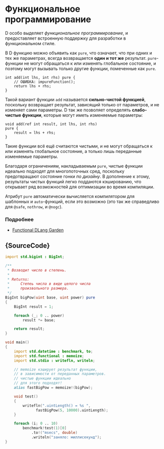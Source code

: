 # Функциональное программирование

D особо выделяет *функциональное программирование*,
и предоставляет встроенную поддержку для разработки
в функциональном стиле.

В D функцию можно объявить как `pure`, что означает,
что при одних и тех же параметрах, всегда возвращается
**один и тот же** результат. `pure`-функции не могут
обращаться к или изменять глобальное состояние, и поэтому
могут вызывать только другие функции, помеченные как `pure`.

    int add(int lhs, int rhs) pure {
        // ОШИБКА: impureFunction();
        return lhs + rhs;
    }

Такой вариант функции `add` называется **сильно-чистой функцией**,
поскольку возвращает результат, зависящий только от параметров,
и не изменяет сами параметры. D так же позволяет определять
**слабо-чистые функции**, которые могут иметь изменяемые
параметры:

    void add(ref int result, int lhs, int rhs)
    pure {
        result = lhs + rhs;
    }

Такие функции всё ещё считаются чистыми, и не могут
обращаться к или изменять глобальное состояние, а только
лишь переданные изменяемые параметры.

Благодаря ограничениям, накладываемым `pure`, чистые функции
идеально подходят для многопоточных сред, поскольку
предотвращают состояние гонки *по дизайну*.
В дополнение к этому, результаты чистых функций
легко поддаются кэшированию, что открывает ряд
возможностей для оптимизации во время компиляции.

Атрибут `pure` автоматически вычисляется компилятором
для шаблонных и `auto`-функций, если это возможно
(это так же справедливо для `@safe`, `nothrow`, и `@nogc`).

### Подробнее

- [Functional DLang Garden](https://garden.dlang.io/)

## {SourceCode}

```d
import std.bigint : BigInt;

/**
 * Возводит число в степень.
 *
 * Returns:
 *     Степеь числа в виде целого числа
 *     произвольного размера.
 */
BigInt bigPow(uint base, uint power) pure
{
    BigInt result = 1;

    foreach (_; 0 .. power)
        result *= base;

    return result;
}

void main()
{
    import std.datetime : benchmark, to;
    import std.functional : memoize;
    import std.stdio : writefln, writeln;

    // memoize кэширует результат функции,
    // в зависимости от переданных параметров.
    // чистые функции идеально
    // для этого подходят!
    alias fastBigPow = memoize!(bigPow);

    void test()
    {
        writefln(".uintLength() = %s ",
        	  fastBigPow(5, 10000).uintLength);
    }

    foreach (i; 0 .. 10)
        benchmark!test(1)[0]
        	.to!("msecs", double)
        	.writeln("заняло: миллисекунд");
}
```
